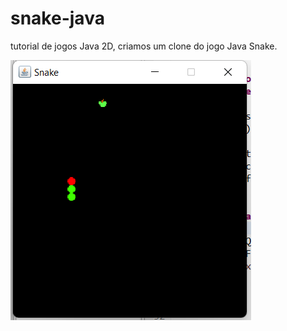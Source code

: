 # snake-java
tutorial de jogos Java 2D, criamos um clone do jogo Java Snake.

![snake](https://raw.githubusercontent.com/BrunoFelixDeSousa/snake-java/master/snake.png)
